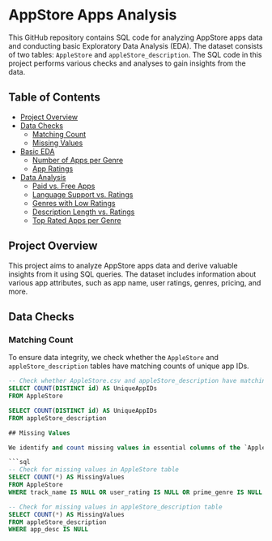 # AppStore Apps Analysis

This GitHub repository contains SQL code for analyzing AppStore apps data and conducting basic Exploratory Data Analysis (EDA). The dataset consists of two tables: `AppleStore` and `appleStore_description`. The SQL code in this project performs various checks and analyses to gain insights from the data.

## Table of Contents
- [Project Overview](#project-overview)
- [Data Checks](#data-checks)
  - [Matching Count](#matching-count)
  - [Missing Values](#missing-values)
- [Basic EDA](#basic-eda)
  - [Number of Apps per Genre](#number-of-apps-per-genre)
  - [App Ratings](#app-ratings)
- [Data Analysis](#data-analysis)
  - [Paid vs. Free Apps](#paid-vs-free-apps)
  - [Language Support vs. Ratings](#language-support-vs-ratings)
  - [Genres with Low Ratings](#genres-with-low-ratings)
  - [Description Length vs. Ratings](#description-length-vs-ratings)
  - [Top Rated Apps per Genre](#top-rated-apps-per-genre)

## Project Overview

This project aims to analyze AppStore apps data and derive valuable insights from it using SQL queries. The dataset includes information about various app attributes, such as app name, user ratings, genres, pricing, and more.

## Data Checks

### Matching Count

To ensure data integrity, we check whether the `AppleStore` and `appleStore_description` tables have matching counts of unique app IDs.

```sql
-- Check whether AppleStore.csv and appleStore_description have matching counts of unique app IDs
SELECT COUNT(DISTINCT id) AS UniqueAppIDs
FROM AppleStore

SELECT COUNT(DISTINCT id) AS UniqueAppIDs
FROM appleStore_description

## Missing Values

We identify and count missing values in essential columns of the `AppleStore` and `appleStore_description` tables.

```sql
-- Check for missing values in AppleStore table
SELECT COUNT(*) AS MissingValues
FROM AppleStore
WHERE track_name IS NULL OR user_rating IS NULL OR prime_genre IS NULL

-- Check for missing values in appleStore_description table
SELECT COUNT(*) AS MissingValues
FROM appleStore_description
WHERE app_desc IS NULL


